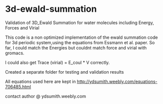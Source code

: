 # 3d-ewald-summation
Validation of 3D_Ewald Summation for water molecules including Energy, Forces and Virial

This code is a non optimized implementation of the ewald summation code for 3d periodic system,using the equations from Essmann et al. paper. So far, I could match the Energies but couldnt match force and virial with gromacs.

I could also get Trace (virial) = E_coul * V correctly.

Created a separate folder for testing and validation results

All equations used here are kept in http://ydsumith.weebly.com/equations-706485.html

contact author @ ydsumith.weebly.com
